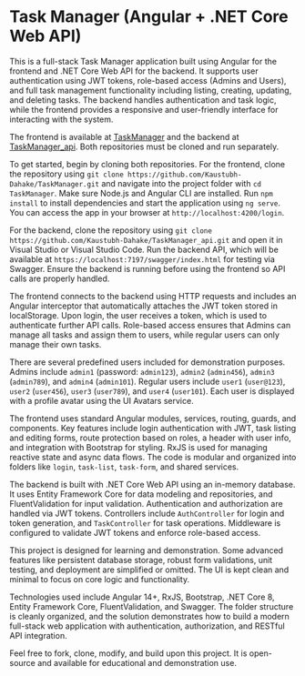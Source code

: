 # Task Manager (Angular + .NET Core Web API)


This is a full-stack Task Manager application built using Angular for the frontend and .NET Core Web API for the backend. It supports user authentication using JWT tokens, role-based access (Admins and Users), and full task management functionality including listing, creating, updating, and deleting tasks. The backend handles authentication and task logic, while the frontend provides a responsive and user-friendly interface for interacting with the system.

The frontend is available at [TaskManager](https://github.com/Kaustubh-Dahake/TaskManager) and the backend at [TaskManager_api](https://github.com/Kaustubh-Dahake/TaskManager_api). Both repositories must be cloned and run separately.

To get started, begin by cloning both repositories. For the frontend, clone the repository using `git clone https://github.com/Kaustubh-Dahake/TaskManager.git` and navigate into the project folder with `cd TaskManager`. Make sure Node.js and Angular CLI are installed. Run `npm install` to install dependencies and start the application using `ng serve`. You can access the app in your browser at `http://localhost:4200/login`.

For the backend, clone the repository using `git clone https://github.com/Kaustubh-Dahake/TaskManager_api.git` and open it in Visual Studio or Visual Studio Code. Run the backend API, which will be available at `https://localhost:7197/swagger/index.html` for testing via Swagger. Ensure the backend is running before using the frontend so API calls are properly handled.

The frontend connects to the backend using HTTP requests and includes an Angular interceptor that automatically attaches the JWT token stored in localStorage. Upon login, the user receives a token, which is used to authenticate further API calls. Role-based access ensures that Admins can manage all tasks and assign them to users, while regular users can only manage their own tasks.

There are several predefined users included for demonstration purposes. Admins include `admin1` (password: `admin123`), `admin2` (`admin456`), `admin3` (`admin789`), and `admin4` (`admin101`). Regular users include `user1` (`user@123`), `user2` (`user456`), `user3` (`user789`), and `user4` (`user101`). Each user is displayed with a profile avatar using the UI Avatars service.

The frontend uses standard Angular modules, services, routing, guards, and components. Key features include login authentication with JWT, task listing and editing forms, route protection based on roles, a header with user info, and integration with Bootstrap for styling. RxJS is used for managing reactive state and async data flows. The code is modular and organized into folders like `login`, `task-list`, `task-form`, and shared services.

The backend is built with .NET Core Web API using an in-memory database. It uses Entity Framework Core for data modeling and repositories, and FluentValidation for input validation. Authentication and authorization are handled via JWT tokens. Controllers include `AuthController` for login and token generation, and `TaskController` for task operations. Middleware is configured to validate JWT tokens and enforce role-based access.

This project is designed for learning and demonstration. Some advanced features like persistent database storage, robust form validations, unit testing, and deployment are simplified or omitted. The UI is kept clean and minimal to focus on core logic and functionality.

Technologies used include Angular 14+, RxJS, Bootstrap, .NET Core 8, Entity Framework Core, FluentValidation, and Swagger. The folder structure is cleanly organized, and the solution demonstrates how to build a modern full-stack web application with authentication, authorization, and RESTful API integration.

Feel free to fork, clone, modify, and build upon this project. It is open-source and available for educational and demonstration use.
